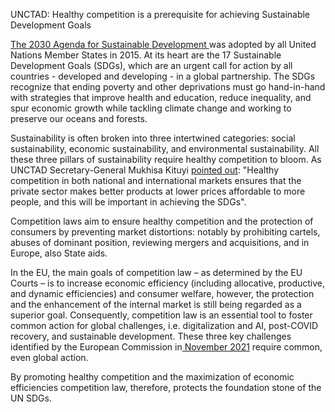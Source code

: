 UNCTAD: Healthy competition is a prerequisite for achieving Sustainable Development Goals

[The 2030 Agenda for Sustainable Development ](https://sdgs.un.org/2030agenda)was adopted by all United Nations Member States in 2015. At its heart are the 17 Sustainable Development Goals (SDGs), which are an urgent call for action by all countries - developed and developing - in a global partnership. The SDGs recognize that ending poverty and other deprivations must go hand-in-hand with strategies that improve health and education, reduce inequality, and spur economic growth while tackling climate change and working to preserve our oceans and forests.

Sustainability is often broken into three intertwined categories: social sustainability, economic sustainability, and environmental sustainability. All these three pillars of sustainability require healthy competition to bloom. As UNCTAD Secretary-General Mukhisa Kituyi [pointed out](https://unctad.org/news/achieving-sustainable-development-goals-will-need-healthy-competition-and-consumer-protection): "Healthy competition in both national and international markets ensures that the private sector makes better products at lower prices affordable to more people, and this will be important in achieving the SDGs".

Competition laws aim to ensure healthy competition and the protection of consumers by preventing market distortions: notably by prohibiting cartels, abuses of dominant position, reviewing mergers and acquisitions, and in Europe, also State aids. 

In the EU, the main goals of competition law – as determined by the EU Courts – is to increase economic efficiency (including allocative, productive, and dynamic efficiencies) and consumer welfare, however, the protection and the enhancement of the internal market is still being regarded as a superior goal. Consequently, competition law is an essential tool to foster common action for global challenges, i.e. digitalization and AI, post-COVID recovery, and sustainable development. These three key challenges identified by the European Commission in[ November 2021](https://ec.europa.eu/transparency/documents-register/detail?ref=COM(2021)713&lang=en) require common, even global action.

By promoting healthy competition and the maximization of economic efficiencies competition law, therefore, protects the foundation stone of the UN SDGs. 
